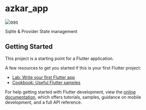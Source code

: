# azkar_app

![qqq](https://github.com/ahmedjarad0/flutter_azkar_app/assets/113943692/07cbcdc8-d419-4390-893b-5df50896c05b)


Sqlite & Provider State management

## Getting Started

This project is a starting point for a Flutter application.

A few resources to get you started if this is your first Flutter project:

- [Lab: Write your first Flutter app](https://docs.flutter.dev/get-started/codelab)
- [Cookbook: Useful Flutter samples](https://docs.flutter.dev/cookbook)

For help getting started with Flutter development, view the
[online documentation](https://docs.flutter.dev/), which offers tutorials,
samples, guidance on mobile development, and a full API reference.

